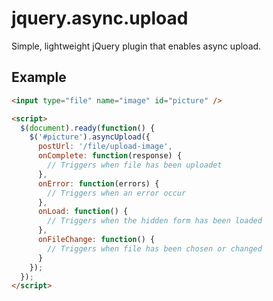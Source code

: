 # jquery.async.upload
Simple, lightweight jQuery plugin that enables async upload.

## Example

```html
<input type="file" name="image" id="picture" />

<script>
  $(document).ready(function() {
    $('#picture').asyncUpload({
  	  postUrl: '/file/upload-image', 
      onComplete: function(response) {
        // Triggers when file has been uploadet
      },
      onError: function(errors) {
        // Triggers when an error occur 
      },
      onLoad: function() {
        // Triggers when the hidden form has been loaded
      },
      onFileChange: function() {
        // Triggers when file has been chosen or changed
      }
    });
  });
</script>
```
